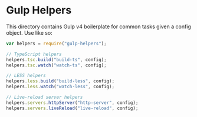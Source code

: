 Gulp Helpers
============
This directory contains Gulp v4 boilerplate for common tasks given a config
object. Use like so:

```javascript
var helpers = require("gulp-helpers");

// TypeScript helpers
helpers.tsc.build("build-ts", config);
helpers.tsc.watch("watch-ts", config);

// LESS helpers
helpers.less.build("build-less", config);
helpers.less.watch("watch-less", config);

// Live-reload server helpers
helpers.servers.httpServer("http-server", config);
helpers.servers.liveReload("live-reload", config);
```
